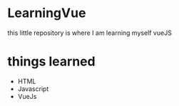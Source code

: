 # LearningVue

this little repository is where I am learning myself vueJS

# things learned 
- HTML
- Javascript
- VueJs
